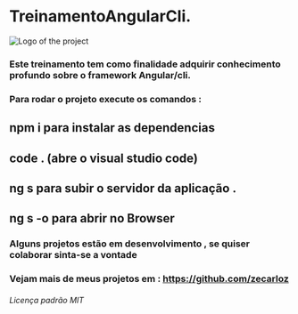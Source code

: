 # TreinamentoAngularCli.
![Logo of the project](https://external-content.duckduckgo.com/iu/?u=https%3A%2F%2Ftse1.mm.bing.net%2Fth%3Fid%3DOIP.3Wz7f4YEuk3Ri4R5egr61gAAAA%26pid%3DApi&f=1)

### Este treinamento tem como finalidade adquirir conhecimento profundo sobre o framework Angular/cli.
### Para rodar o projeto execute os comandos :
## npm i para instalar as dependencias

## code . (abre o visual studio code)

## ng s para subir o servidor da aplicação .

## ng s -o para abrir no Browser

### Alguns projetos estão em desenvolvimento , se quiser colaborar sinta-se a vontade

### Vejam mais de meus projetos em : https://github.com/zecarloz
###### Licença padrão MIT
